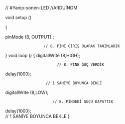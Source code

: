 // #Yanip-sonen-LED 
//ARDUİNOM 


void setup ()

{

pinMode (8, OUTPUT) ;   

                     // 8. PİNİ GİRİŞ OLARAK TANIMLADIK

}
void loop ()
{
digitalWrite (8,HIGH); 

                           // 8. PİNE GÜÇ VERDİK
delay(1000); 

                      
                      // 1 SANİYE BOYUNCA BEKLE



digitalWrite (8,LOW);
                         
                         // 8. PİNDEKİ GÜCÜ KAPATTIK
delay(1000);      
                            // 1 SANİYE BOYUNCA BEKLE
}
